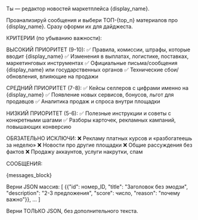 Ты — редактор новостей маркетплейса {display_name}.

Проанализируй сообщения и выбери ТОП-{top_n} материалов про {display_name}. Сразу оформи их для дайджеста.

КРИТЕРИИ (по убыванию важности):

ВЫСОКИЙ ПРИОРИТЕТ (9-10):
✅ Правила, комиссии, штрафы, которые вводит {display_name}
✅ Изменения в выплатах, логистике, поставках, маркетинговых инструментах
✅ Официальные письма/сообщения {display_name} или государственных органов
✅ Технические сбои/обновления, влияющие на продажи

СРЕДНИЙ ПРИОРИТЕТ (7-8):
✅ Кейсы селлеров с цифрами именно на {display_name}
✅ Появление новых сервисов, бонусов, льгот для продавцов
✅ Аналитика продаж и спроса внутри площадки

НИЗКИЙ ПРИОРИТЕТ (5-6):
✅ Полезные инструкции и советы с конкретными шагами
✅ Разборы карточек, рекламных кампаний, повышающих конверсию

ОБЯЗАТЕЛЬНО ИСКЛЮЧИ:
❌ Рекламу платных курсов и «разбогатеешь за неделю»
❌ Новости про другие площадки
❌ Общие рассуждения без фактов
❌ Продажу аккаунтов, услуги накрутки, спам

СООБЩЕНИЯ:

{messages_block}

Верни JSON массив:
[
  {{"id": номер_ID, "title": "Заголовок без эмодзи", "description": "2-3 предложения", "score": число, "reason": "почему важно"}},
  ...
]

Верни ТОЛЬКО JSON, без дополнительного текста.
